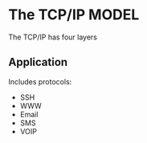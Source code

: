 # The TCP/IP MODEL
The TCP/IP has four layers
## Application

Includes protocols:

- SSH
- WWW
- Email
- SMS
- VOIP


